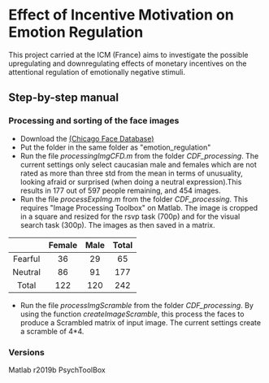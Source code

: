 # Effect of Incentive Motivation on Emotion Regulation  

This project carried at the ICM (France) aims to investigate the possible upregulating and downregulating effects of monetary incentives on the attentional regulation of emotionally negative stimuli.

## Step-by-step manual

### Processing and sorting of the face images
- Download the [(Chicago Face Database)](https://chicagofaces.org/default/)
- Put the folder in the same folder as "emotion_regulation"
- Run the file *processingImgCFD.m* from the folder *CDF_processing*. The current settings only select caucasian male and females which are not rated as more than three std from the mean in terms of unusuality, looking afraid or surprised (when doing a neutral expression).This results in 177 out of 597 people remaining, and 454 images.
- Run the file *processExpImg.m* from the folder *CDF_processing*. This requires "Image Processing Toolbox" on Matlab. The image is cropped in a square and resized for the rsvp task (700p) and for the visual search task (300p). The images as then saved in a matrix.

|                         | Female                         | Male                            | Total                           |
| :----------------------:|:------------------------------:| :------------------------------:| :------------------------------:|
| Fearful                 | 36                             | 29                              | 65 |
| Neutral                 | 86                             | 91                              | 177|
| Total                   | 122                            | 120                             | 242|

- Run the file *processImgScramble* from the folder *CDF_processing*. By using the function *createImageScramble*, this process the faces to produce a Scrambled matrix of input image. The current settings create a scramble of 4*4. 

### Versions

Matlab r2019b
PsychToolBox
